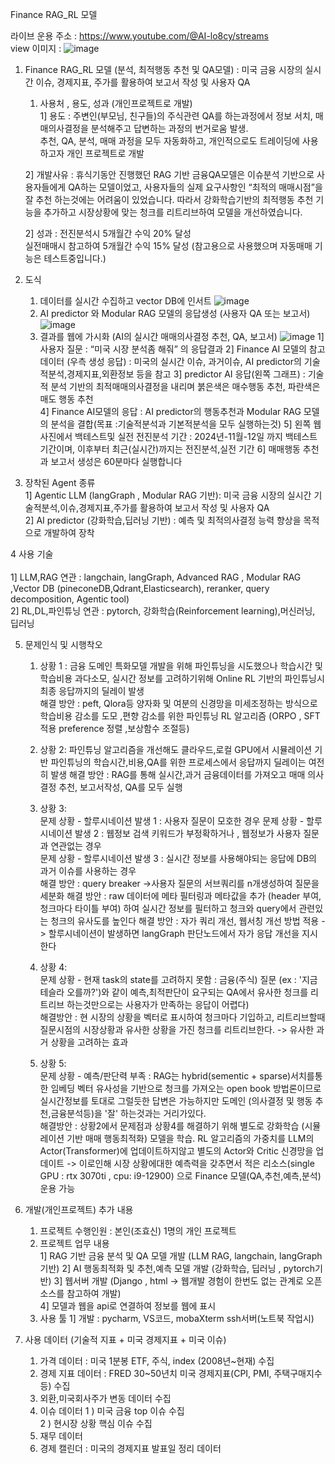 Finance RAG_RL 모델

라이브 운용 주소 : https://www.youtube.com/@AI-lo8cy/streams <br>
view 이미지 : ![image](https://github.com/user-attachments/assets/c610920c-6ee2-48eb-9e58-cd2c3e86d613)



1. Finance RAG_RL 모델 (분석, 최적행동 추천 및 QA모델) : 
미국 금융 시장의 실시간 이슈, 경제지표, 주가를 활용하여 보고서 작성 및 사용자 QA 							
   1) 사용처 , 용도, 성과 (개인프로젝트로 개발) 	
     1] 용도 : 주변인(부모님, 친구들)의 주식관련 QA를 하는과정에서 
       정보 서치, 매매의사결정을 분석해주고 답변하는 과정의 번거로움 발생.  	
       추천, QA, 분석, 매매 과정을 모두 자동화하고, 개인적으로도 트레이딩에 
       사용하고자 개인 프로젝트로 개발	

     2] 개발사유 : 휴식기동안 진행했던 RAG 기반 금융QA모델은 이슈분석 기반으로 
       사용자들에게 QA하는 모델이었고, 사용자들의 실제 요구사항인 “최적의 매매시점”을         잘 추천 하는것에는 어려움이 있었습니다. 따라서 강화학습기반의 최적행동 추천 
       기능을 추가하고 시장상황에 맞는 청크를 리트리브하여 모델을 개선하였습니다.
								
   2] 성과 : 전진분석시 5개월간 수익 20% 달성 					
          실전매매시 참고하여 5개월간 수익 15% 달성 
          (참고용으로 사용했으며 자동매매 기능은 테스트중입니다.)			


2. 도식
   1) 데이터를 실시간 수집하고 vector DB에 인서트
     ![image](https://github.com/user-attachments/assets/f84df0d7-1bb6-4eed-bae0-57e475baeb69)
   2) AI predictor 와 Modular RAG 모델의 응답생성 (사용자 QA 또는 보고서)
     ![image](https://github.com/user-attachments/assets/beffd7e5-6805-44c9-9b57-6c8e4e20f84e)
   3) 결과를 웹에 가시화 (AI의 실시간 매매의사결정 추천, QA, 보고서)
    ![image](https://github.com/user-attachments/assets/18c5bba2-9a96-4083-a5fc-886556f75b9d)
      1] 사용자 질문 : “미국 시장 분석좀 해줘” 의 응답결과
      2] Finance AI 모델의 참고 데이터 (우측 생성 응답) : 미국의 실시간 이슈, 과거이슈, 
                                   AI predictor의 기술적분석,경제지표,외환정보 등을 참고
      3] predictor AI 응답(왼쪽 그래프) : 기술적 분석 기반의 최적매매의사결정을 내리며 
                                   붉은색은 매수행동 추천, 파란색은 매도 행동 추천	
      4] Finance AI모델의 응답 : AI predictor의 행동추천과 Modular RAG 모델의 분석을 
                               결합(목표 :기술적분석과 기본적분석을 모두 실행하는것)
      5] 왼쪽 웹사진에서 백테스트및 실전 전진분석 기간 : 2024년-11월-12일 까지 
                       백테스트 기간이며, 이후부터 최근(실시간)까지는 전진분석,실전 기간
      6] 매매행동 추천과 보고서 생성은 60분마다 실행합니다




3. 장착된 Agent 종류  	
     1] Agentic LLM (langGraph , Modular RAG 기반): 미국 금융 시장의 실시간 
       기술적분석,이슈,경제지표,주가를 활용하여 보고서 작성 및 사용자 QA 						
     2] AI predictor (강화학습,딥러닝 기반) : 예측 및 최적의사결정 능력 향상을 
       목적으로 개발하여 장착

                
4 사용 기술 <br>								
    1] LLM,RAG 연관 : langchain, langGraph, Advanced RAG , Modular RAG ,Vector DB (pineconeDB,Qdrant,Elasticsearch), reranker, query decomposition, Agentic tool)       
    2] RL,DL,파인튜닝 연관 : pytorch, 강화학습(Reinforcement learning),머신러닝, 딥러닝			

    
5. 문제인식 및 시행착오							
    1) 상황 1 : 금융 도메인 특화모델 개발을 위해 파인튜닝을 시도했으나 학습시간 
       및 학습비용 과다소모, 실시간 정보를 고려하기위해 Online RL 기반의 파인튜닝시 
       최종 응답까지의 딜레이 발생 	
       해결 방안 : peft, Qlora등 양자화 및 여분의 신경망을 미세조정하는 방식으로 
                 학습비용 감소를 도모 ,편향 감소를 위한 파인튜닝 RL 알고리즘 
                 (ORPO , SFT 적용 preference 정렬 ,보상함수 조절등)							
    2) 상황 2: 파인튜닝 알고리즘을 개선해도 클라우드,로컬 GPU에서 시뮬레이션 기반 
       파인튜닝의 학습시간,비용,QA를 위한 프로세스에서 응답까지 딜레이는 여전히 발생
       해결 방안 : RAG를 통해 실시간,과거 금융데이터를 가져오고 매매 의사결정 추천, 
                  보고서작성, QA를 모두 실행							
    4) 상황 3: 								
       문제 상황 - 할루시네이션 발생 1 : 사용자 질문이 모호한 경우	
       문제 상황 - 할루시네이션 발생 2 : 웹정보 검색 키워드가 부정확하거나 , 
                                        웹정보가 사용자 질문과 연관없는 경우 	
       문제 상황 - 할루시네이션 발생 3 : 실시간 정보를 사용해야되는 응답에 
                                        DB의 과거 이슈를 사용하는 경우							
       해결 방안 : query breaker ->사용자 질문의 서브쿼리를 n개생성하여 질문을 세분화
       해결 방안 : raw 데이터에 메타 필터링과 메타값을 추가 
                  (header 부여, 청크마다 타이틀 부여) 하여 실시간 정보를 필터하고
                  청크와 query에서 관련있는 청크의 유사도를 높인다
       해결 방안 : 자가 쿼리 개선, 웹서칭 개선 방법 적용 -> 할루시네이션이 
                  발생하면 langGraph 판단노드에서 자가 응답 개선을 지시한다											

    5) 상황 4:								
       문제 상황 - 현재 task의 state를 고려하지 못함 : 금융(주식) 질문
       (ex : '지금 테슬라 오를까?')와 같이 예측,최적판단이 요구되는 QA에서 
            유사한 청크를 리트리브 하는것만으로는 사용자가 만족하는 응답이 어렵다)									
       해결방안 : 현 시장의 상황을 벡터로 표시하여 청크마다 기입하고, 리트리브할때 
                 질문시점의 시장상황과 유사한 상황을 가진 청크를 리트리브한다. -> 
                 유사한 과거 상황을 고려하는 효과	
							
    6) 상황 5:								
       문제 상황 - 예측/판단력 부족 : RAG는 hybrid(sementic + sparse)서치를통한 
       임베딩 벡터 유사성을 기반으로 청크를 가져오는 open book 방법론이므로 
       실시간정보를 토대로 그럴듯한 답변은 가능하지만 도메인
       (의사결정 및 행동 추천,금융분석등)을 '잘' 하는것과는 거리가있다.								
       해결방안 : 상황2에서 문제점과 상황4를 해결하기 위해 별도로 강화학습
                 (시뮬레이션 기반 매매 행동최적화) 모델을 학습. RL 알고리즘의 
                 가중치를 LLM의 Actor(Transformer)에 업데이트하지않고 별도의 
                 Actor와 Critic 신경망을 업데이트 -> 이로인해 시장 상황에대한 
                 예측력을 갖추면서 적은 리소스(single GPU : rtx 3070ti , cpu: i9-12900)
                 으로 Finance 모델(QA,추천,예측,분석) 운용 가능
       
5. 개발(개인프로젝트) 추가 내용						
    1) 프로젝트 수행인원 : 본인(조효신) 1명의 개인 프로젝트	
    2) 프로젝트 업무 내용 						
      1] RAG 기반 금융 분석 및 QA 모델 개발 (LLM RAG, langchain, langGraph 기반)
      2] AI 행동최적화 및 추천,예측 모델 개발 (강화학습, 딥러닝 , pytorch기반)
      3] 웹서버 개발 (Django , html  -> 웹개발 경험이 한번도 없는 관계로 오픈소스를 참고하여 개발)	    
            4] 모델과 웹을 api로 연결하여 정보를 웹에 표시
    3) 사용 툴
       1] 개발 : pycharm, VS코드, mobaXterm ssh서버(노트북 작업시)



					
6. 사용 데이터 (기술적 지표 + 미국 경제지표 + 미국 이슈)	
	1. 가격 데이터 : 미국 1분봉 ETF, 주식, index (2008년~현재) 수집 	
	2. 경제 지표 데이터 : FRED 30~50년치 미국 경제지표(CPI, PMI, 주택구매지수 등) 수집
	3. 외환,미국회사주가 변동 데이터 수집
	4. 이슈 데이터 
	  1 ) 미국 금융 top 이슈 수집 				
	  2 ) 현시장 상황 핵심 이슈 수집	
	5. 재무 데이터 	
	6. 경제 캘린더 : 미국의 경제지표 발표일 정리 데이터									
